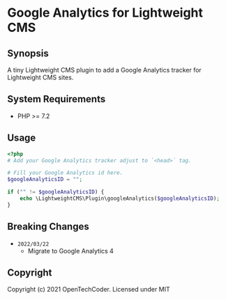 # Google Analytics for Lightweight CMS

## Synopsis

A tiny Lightweight CMS plugin to add a Google Analytics tracker for Lightweight CMS sites.

## System Requirements

* PHP >= 7.2

## Usage

```php
<?php
# Add your Google Analytics tracker adjust to `<head>` tag.

# Fill your Google Analytics id here.
$googleAnalyticsID = "";

if ("" != $googleAnalyticsID) {
    echo \LightweightCMS\Plugin\googleAnalytics($googleAnalyticsID);
}
```

## Breaking Changes

* `2022/03/22`
  * Migrate to Google Analytics 4

## Copyright

Copyright (c) 2021 OpenTechCoder. Licensed under MIT
